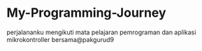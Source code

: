 # My-Programming-Journey
perjalananku mengikuti mata pelajaran pemrograman dan aplikasi mikrokontroller bersama@pakgurud9
